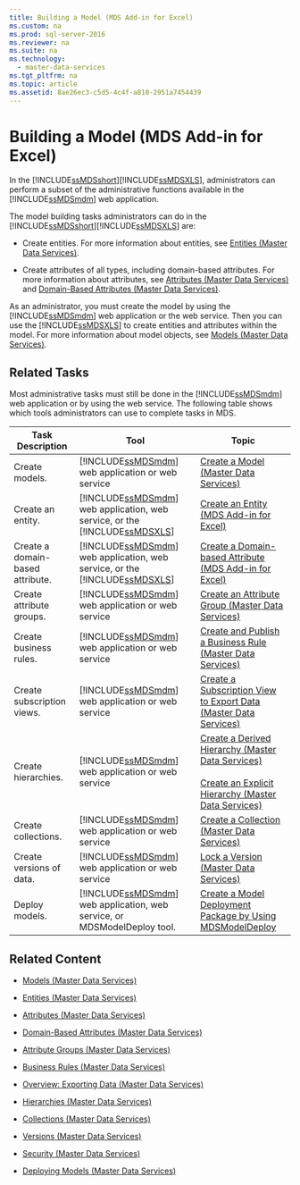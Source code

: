 ```yaml
---
title: Building a Model (MDS Add-in for Excel)
ms.custom: na
ms.prod: sql-server-2016
ms.reviewer: na
ms.suite: na
ms.technology: 
  - master-data-services
ms.tgt_pltfrm: na
ms.topic: article
ms.assetid: 8ae26ec3-c5d5-4c4f-a810-2951a7454439
---
```

# Building a Model (MDS Add-in for Excel)
  In the [!INCLUDE[ssMDSshort](../../Topics/TopicNameContainA/includes/ssMDSshort_md.md)][!INCLUDE[ssMDSXLS](../../Topics/TopicNameContainA/includes/ssMDSXLS_md.md)], administrators can perform a subset of the administrative functions available in the [!INCLUDE[ssMDSmdm](../../Topics/TopicNameContainA/includes/ssMDSmdm_md.md)] web application.  
  
 The model building tasks administrators can do in the [!INCLUDE[ssMDSshort](../../Topics/TopicNameContainA/includes/ssMDSshort_md.md)][!INCLUDE[ssMDSXLS](../../Topics/TopicNameContainA/includes/ssMDSXLS_md.md)] are:  
  
-   Create entities. For more information about entities, see [Entities &#40;Master Data Services&#41;](../../Topics/TopicNameNotContainA/Entities--Master-Data-Services-.md).  
  
-   Create attributes of all types, including domain-based attributes. For more information about attributes, see [Attributes &#40;Master Data Services&#41;](../../Topics/TopicNameNotContainA/Attributes--Master-Data-Services-.md) and [Domain-Based Attributes &#40;Master Data Services&#41;](../../Topics/TopicNameNotContainA/Domain-Based-Attributes--Master-Data-Services-.md).  
  
 As an administrator, you must create the model by using the [!INCLUDE[ssMDSmdm](../../Topics/TopicNameContainA/includes/ssMDSmdm_md.md)] web application or the web service. Then you can use the [!INCLUDE[ssMDSXLS](../../Topics/TopicNameContainA/includes/ssMDSXLS_md.md)] to create entities and attributes within the model. For more information about model objects, see [Models &#40;Master Data Services&#41;](../../Topics/TopicNameNotContainA/Models--Master-Data-Services-.md).  
  
## Related Tasks  
 Most administrative tasks must still be done in the [!INCLUDE[ssMDSmdm](../../Topics/TopicNameContainA/includes/ssMDSmdm_md.md)] web application or by using the web service. The following table shows which tools administrators can use to complete tasks in MDS.  
  
|Task Description|Tool|Topic|  
|----------------------|----------|-----------|  
|Create models.|[!INCLUDE[ssMDSmdm](../../Topics/TopicNameContainA/includes/ssMDSmdm_md.md)] web application or web service|[Create a Model &#40;Master Data Services&#41;](../../Topics/TopicNameContainA/Create-a-Model--Master-Data-Services-.md)|  
|Create an entity.|[!INCLUDE[ssMDSmdm](../../Topics/TopicNameContainA/includes/ssMDSmdm_md.md)] web application, web service, or the [!INCLUDE[ssMDSXLS](../../Topics/TopicNameContainA/includes/ssMDSXLS_md.md)]|[Create an Entity &#40;MDS Add-in for Excel&#41;](../../Topics/TopicNameNotContainA/Create-an-Entity--MDS-Add-in-for-Excel-.md)|  
|Create a domain-based attribute.|[!INCLUDE[ssMDSmdm](../../Topics/TopicNameContainA/includes/ssMDSmdm_md.md)] web application, web service, or the [!INCLUDE[ssMDSXLS](../../Topics/TopicNameContainA/includes/ssMDSXLS_md.md)]|[Create a Domain-based Attribute &#40;MDS Add-in for Excel&#41;](../../Topics/TopicNameContainA/Create-a-Domain-based-Attribute--MDS-Add-in-for-Excel-.md)|  
|Create attribute groups.|[!INCLUDE[ssMDSmdm](../../Topics/TopicNameContainA/includes/ssMDSmdm_md.md)] web application or web service|[Create an Attribute Group &#40;Master Data Services&#41;](../../Topics/TopicNameNotContainA/Create-an-Attribute-Group--Master-Data-Services-.md)|  
|Create business rules.|[!INCLUDE[ssMDSmdm](../../Topics/TopicNameContainA/includes/ssMDSmdm_md.md)] web application or web service|[Create and Publish a Business Rule &#40;Master Data Services&#41;](../../Topics/TopicNameContainA/Create-and-Publish-a-Business-Rule--Master-Data-Services-.md)|  
|Create subscription views.|[!INCLUDE[ssMDSmdm](../../Topics/TopicNameContainA/includes/ssMDSmdm_md.md)] web application or web service|[Create a Subscription View to Export Data &#40;Master Data Services&#41;](../../Topics/TopicNameContainA/Create-a-Subscription-View-to-Export-Data--Master-Data-Services-.md)|  
|Create hierarchies.|[!INCLUDE[ssMDSmdm](../../Topics/TopicNameContainA/includes/ssMDSmdm_md.md)] web application or web service|[Create a Derived Hierarchy &#40;Master Data Services&#41;](../../Topics/TopicNameContainA/Create-a-Derived-Hierarchy--Master-Data-Services-.md)<br /><br /> [Create an Explicit Hierarchy &#40;Master Data Services&#41;](../../Topics/TopicNameNotContainA/Create-an-Explicit-Hierarchy--Master-Data-Services-.md)|  
|Create collections.|[!INCLUDE[ssMDSmdm](../../Topics/TopicNameContainA/includes/ssMDSmdm_md.md)] web application or web service|[Create a Collection &#40;Master Data Services&#41;](../../Topics/TopicNameContainA/Create-a-Collection--Master-Data-Services-.md)|  
|Create versions of data.|[!INCLUDE[ssMDSmdm](../../Topics/TopicNameContainA/includes/ssMDSmdm_md.md)] web application or web service|[Lock a Version &#40;Master Data Services&#41;](../../Topics/TopicNameContainA/Lock-a-Version--Master-Data-Services-.md)|  
|Deploy models.|[!INCLUDE[ssMDSmdm](../../Topics/TopicNameContainA/includes/ssMDSmdm_md.md)] web application, web service, or MDSModelDeploy tool.|[Create a Model Deployment Package by Using MDSModelDeploy](../../Topics/TopicNameContainA/Create-a-Model-Deployment-Package-by-Using-MDSModelDeploy.md)|  
  
## Related Content  
  
-   [Models &#40;Master Data Services&#41;](../../Topics/TopicNameNotContainA/Models--Master-Data-Services-.md)  
  
-   [Entities &#40;Master Data Services&#41;](../../Topics/TopicNameNotContainA/Entities--Master-Data-Services-.md)  
  
-   [Attributes &#40;Master Data Services&#41;](../../Topics/TopicNameNotContainA/Attributes--Master-Data-Services-.md)  
  
-   [Domain-Based Attributes &#40;Master Data Services&#41;](../../Topics/TopicNameNotContainA/Domain-Based-Attributes--Master-Data-Services-.md)  
  
-   [Attribute Groups &#40;Master Data Services&#41;](../../Topics/TopicNameNotContainA/Attribute-Groups--Master-Data-Services-.md)  
  
-   [Business Rules &#40;Master Data Services&#41;](../../Topics/TopicNameNotContainA/Business-Rules--Master-Data-Services-.md)  
  
-   [Overview: Exporting Data &#40;Master Data Services&#41;](../Topic/Overview:%20Exporting%20Data%20\(Master%20Data%20Services\).md)  
  
-   [Hierarchies &#40;Master Data Services&#41;](../../Topics/TopicNameNotContainA/Hierarchies--Master-Data-Services-.md)  
  
-   [Collections &#40;Master Data Services&#41;](../../Topics/TopicNameNotContainA/Collections--Master-Data-Services-.md)  
  
-   [Versions &#40;Master Data Services&#41;](../../Topics/TopicNameNotContainA/Versions--Master-Data-Services-.md)  
  
-   [Security &#40;Master Data Services&#41;](../../Topics/TopicNameNotContainA/Security--Master-Data-Services-.md)  
  
-   [Deploying Models &#40;Master Data Services&#41;](../../Topics/TopicNameNotContainA/Deploying-Models--Master-Data-Services-.md)  
  
  